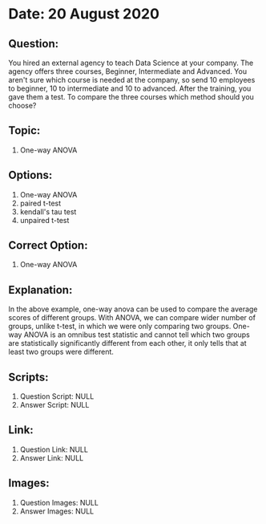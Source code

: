 # Date: 20 August 2020

## Question:
You hired an external agency to teach Data Science at your company. The agency offers three courses, Beginner, Intermediate and Advanced. You aren't sure which course is needed at the company, so send 10 employees to beginner, 10 to intermediate and 10 to advanced. After the training, you gave them a test. To compare the three courses which method should you choose?

## Topic:
1. One-way ANOVA

## Options:
1. One-way ANOVA
2. paired t-test
3. kendall's tau test
4. unpaired t-test

## Correct Option:
1. One-way ANOVA

## Explanation:
In the above example, one-way anova can be used to compare the average scores of different groups. With ANOVA, we can compare wider number of groups, unlike t-test, in which we were only comparing two groups. One-way ANOVA is an omnibus test statistic and cannot tell which two groups are statistically significantly different from each other, it only tells that at least two groups were different.

## Scripts:
1. Question Script: NULL
2. Answer Script: NULL

## Link:
1. Question Link: NULL
2. Answer Link: NULL

## Images:
1. Question Images: NULL
2. Answer Images: NULL
